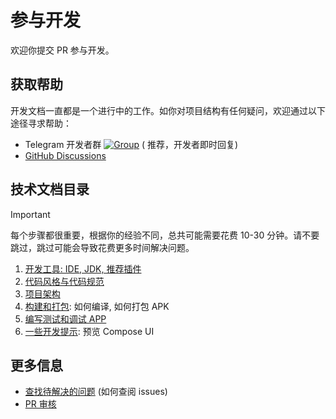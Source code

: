 # 参与开发

欢迎你提交 PR 参与开发。

## 获取帮助

开发文档一直都是一个进行中的工作。如你对项目结构有任何疑问，欢迎通过以下途径寻求帮助：

- Telegram
  开发者群 [![Group](https://img.shields.io/badge/Telegram-2CA5E0?style=flat-squeare&logo=telegram&logoColor=white)](https://t.me/openani_dev) (
  推荐，开发者即时回复)
- [GitHub Discussions](https://github.com/open-ani/ani/discussions)

## 技术文档目录

> [!IMPORTANT]
> 每个步骤都很重要，根据你的经验不同，总共可能需要花费 10-30 分钟。请不要跳过，跳过可能会导致花费更多时间解决问题。

1. [开发工具: IDE, JDK, 推荐插件](setup.md)
2. [代码风格与代码规范](code-style.md)
3. [项目架构](architecture.md)
4. [构建和打包](building.md): 如何编译, 如何打包 APK
5. [编写测试和调试 APP](testing.md)
6. [一些开发提示](dev-tips.md): 预览 Compose UI

## 更多信息

- [查找待解决的问题](issues.md) (如何查阅 issues)
- [PR 审核](pr-review.md)
